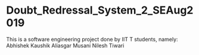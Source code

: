 # Doubt_Redressal_System_2_SEAug2019
This is a software engineering project done by IIT T students, namely:
Abhishek Kaushik
Aliasgar Musani
Nilesh Tiwari
